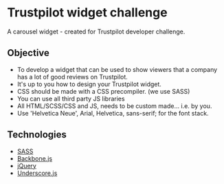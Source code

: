 # Trustpilot widget challenge

A carousel widget - created for Trustpilot developer challenge.

## Objective

* To develop a widget that can be used to show viewers that a company has a lot of good reviews on Trustpilot.
* It's up to you how to design your Trustpilot widget.
* CSS should be made with a CSS precompiler. (we use SASS)
* You can use all third party JS libraries
* All HTML/SCSS/CSS and JS, needs to be custom made... i.e. by you.
* Use 'Helvetica Neue', Arial, Helvetica, sans-serif; for the font stack.

## Technologies

* [SASS](http://sass-lang.com/)
* [Backbone.js](http://backbonejs.org/)
* [jQuery](http://jquery.com/)
* [Underscore.js](http://underscorejs.org/)
